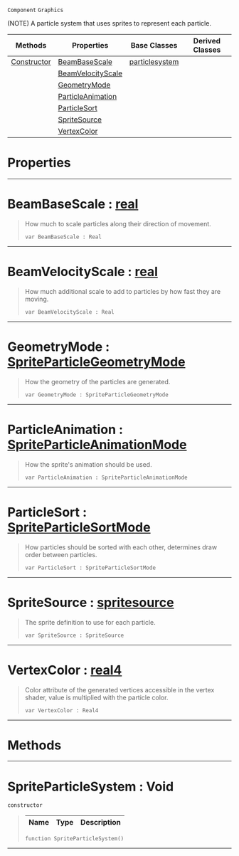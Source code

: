  `Component` `Graphics`



(NOTE) A particle system that uses sprites to represent each particle.

|Methods|Properties|Base Classes|Derived Classes|
|---|---|---|---|
|[ Constructor](https://plasmaengine.github.io/PlasmaDocs/Plasma1/C++/code_reference/class_reference/spriteparticlesystem.markdown#spriteparticlesystem-voi)|[ BeamBaseScale](https://plasmaengine.github.io/PlasmaDocs/Plasma1/C++/code_reference/class_reference/spriteparticlesystem.markdown#beambasescale-plasma-engin)|[particlesystem](https://plasmaengine.github.io/PlasmaDocs/Plasma1/C++/code_reference/class_reference/particlesystem.markdown)| |
| |[ BeamVelocityScale](https://plasmaengine.github.io/PlasmaDocs/Plasma1/C++/code_reference/class_reference/spriteparticlesystem.markdown#beamvelocityscale-plasma-e)| | |
| |[ GeometryMode](https://plasmaengine.github.io/PlasmaDocs/Plasma1/C++/code_reference/class_reference/spriteparticlesystem.markdown#geometrymode-plasma-engine)| | |
| |[ ParticleAnimation](https://plasmaengine.github.io/PlasmaDocs/Plasma1/C++/code_reference/class_reference/spriteparticlesystem.markdown#particleanimation-plasma-e)| | |
| |[ ParticleSort](https://plasmaengine.github.io/PlasmaDocs/Plasma1/C++/code_reference/class_reference/spriteparticlesystem.markdown#particlesort-plasma-engine)| | |
| |[ SpriteSource](https://plasmaengine.github.io/PlasmaDocs/Plasma1/C++/code_reference/class_reference/spriteparticlesystem.markdown#spritesource-plasma-engine)| | |
| |[ VertexColor](https://plasmaengine.github.io/PlasmaDocs/Plasma1/C++/code_reference/class_reference/spriteparticlesystem.markdown#vertexcolor-plasma-engine)| | |


 #  Properties


---  
 #  BeamBaseScale : [real](https://plasmaengine.github.io/PlasmaDocs/Plasma1/C++/code_reference/lightning_base_types/real.markdown)

> How much to scale particles along their direction of movement.
> ``` lang=cpp, name=Lightning
> var BeamBaseScale : Real


---  
 #  BeamVelocityScale : [real](https://plasmaengine.github.io/PlasmaDocs/Plasma1/C++/code_reference/lightning_base_types/real.markdown)

> How much additional scale to add to particles by how fast they are moving.
> ``` lang=cpp, name=Lightning
> var BeamVelocityScale : Real


---  
 #  GeometryMode : [SpriteParticleGeometryMode](https://plasmaengine.github.io/PlasmaDocs/Plasma1/C++/code_reference/enum_reference.markdown#spriteparticlegeometrymode)

> How the geometry of the particles are generated.
> ``` lang=cpp, name=Lightning
> var GeometryMode : SpriteParticleGeometryMode


---  
 #  ParticleAnimation : [SpriteParticleAnimationMode](https://plasmaengine.github.io/PlasmaDocs/Plasma1/C++/code_reference/enum_reference.markdown#spriteparticleanimationmode)

> How the sprite's animation should be used.
> ``` lang=cpp, name=Lightning
> var ParticleAnimation : SpriteParticleAnimationMode


---  
 #  ParticleSort : [SpriteParticleSortMode](https://plasmaengine.github.io/PlasmaDocs/Plasma1/C++/code_reference/enum_reference.markdown#spriteparticlesortmode)

> How particles should be sorted with each other, determines draw order between particles.
> ``` lang=cpp, name=Lightning
> var ParticleSort : SpriteParticleSortMode


---  
 #  SpriteSource : [spritesource](https://plasmaengine.github.io/PlasmaDocs/Plasma1/C++/code_reference/class_reference/spritesource.markdown)

> The sprite definition to use for each particle.
> ``` lang=cpp, name=Lightning
> var SpriteSource : SpriteSource


---  
 #  VertexColor : [real4](https://plasmaengine.github.io/PlasmaDocs/Plasma1/C++/code_reference/lightning_base_types/real4.markdown)

> Color attribute of the generated vertices accessible in the vertex shader, value is multiplied with the particle color.
> ``` lang=cpp, name=Lightning
> var VertexColor : Real4


---  
 #  Methods


---  
 #  SpriteParticleSystem : Void

 `constructor`

> 
> |Name|Type|Description|
> |---|---|---|
> ``` lang=cpp, name=Lightning
> function SpriteParticleSystem()
> ``` 


---  
 

 